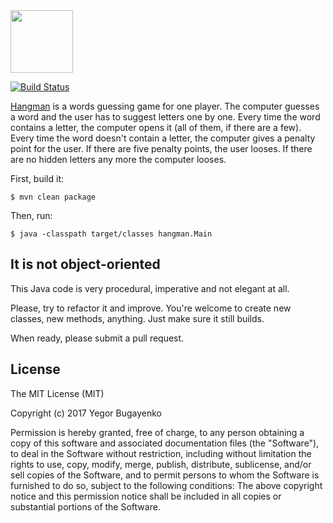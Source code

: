 <img src="https://raw.githubusercontent.com/yegor256/oop-hangman/master/images/logo.png" width="100px"/>

[![Build Status](https://img.shields.io/travis/yegor256/oop-hangman/master.svg)](https://travis-ci.org/yegor256/oop-hangman)

[Hangman](https://en.wikipedia.org/wiki/Hangman_%28game%29) is a words
guessing game for one player. The computer guesses a word and the user
has to suggest letters one by one. Every time the word contains a letter,
the computer opens it (all of them, if there are a few). Every time the
word doesn't contain a letter, the computer gives a penalty point for
the user. If there are five penalty points, the user looses. If there
are no hidden letters any more the computer looses.

First, build it:

```
$ mvn clean package
```

Then, run:

```
$ java -classpath target/classes hangman.Main
```

## It is not object-oriented

This Java code is very procedural, imperative and not elegant at all.

Please, try to refactor it and improve. You're welcome to create new classes,
new methods, anything. Just make sure it still builds.

When ready, please submit a pull request.

## License

The MIT License (MIT)

Copyright (c) 2017 Yegor Bugayenko

Permission is hereby granted, free of charge, to any person obtaining a copy
of this software and associated documentation files (the "Software"), to deal
in the Software without restriction, including without limitation the rights
to use, copy, modify, merge, publish, distribute, sublicense, and/or sell
copies of the Software, and to permit persons to whom the Software is
furnished to do so, subject to the following conditions:
The above copyright notice and this permission notice shall be included
in all copies or substantial portions of the Software.
